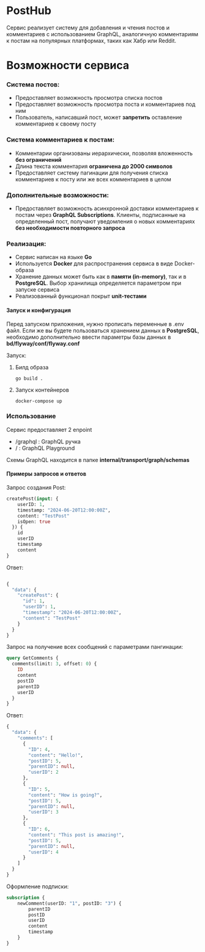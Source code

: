 # PostHub

Сервис реализует систему для добавления и чтения постов и комментариев с использованием GraphQL, аналогичную комментариям к постам на популярных платформах, таких как Хабр или Reddit.

# Возможности сервиса

### Система постов:
- Предоставляет возможность просмотра списка постов
- Предоставляет возможность просмотра поста и комментариев под ним
- Пользователь, написавший пост, может **запретить** оставление комментариев к своему посту

### Система комментариев к постам:
- Комментарии организованы иерархически, позволяя вложенность **без ограничений**
- Длина текста комментария **ограничена до 2000 символов**
- Предоставляет систему пагинации для получения списка комментариев к посту или же всех комментариев в целом

### Дополнительные возможности:
- Предоставляет возможность асинхронной доставки комментариев к постам через **GraphQL Subscriptions**. Клиенты, подписанные на определенный пост, получают уведомления о новых комментариях **без необходимости повторного запроса**

### Реализация:
- Сервис написан на языке **Go**
- Используется **Docker** для распространения сервиса в виде Docker-образа
- Хранение данных может быть как в **памяти (in-memory)**, так и в **PostgreSQL**. Выбор хранилища определяется параметром при запуске сервиса
- Реализованный функционал покрыт **unit-тестами**

#### Запуск и конфигурация

Перед запуском приложения, нужно прописать переменные в .env файл. Если же вы будете пользоваться хранением данных в **PostgreSQL**, необходимо дополнительно ввести параметры базы данных в **bd/flyway/conf/flyway.conf**

Запуск:
1. Билд образа
    ```shell
    go build .
    ```
2. Запуск контейнеров
    ```shell
    docker-compose up
    ```
### Использование

Сервис предоставляет 2 enpoint

- /graphql : GraphQL ручка
- /        : GraphQL Playground

Схемы GraphQL находится в папке **internal/transport/graph/schemas**

#### Примеры запросов и ответов

Запрос создания Post:

```graphql
createPost(input: {
    userID: 1,
    timestamp: "2024-06-20T12:00:00Z",
    content: "TestPost"
    isOpen: true
  }) {
    id
    userID
    timestamp
    content
}
```
Ответ: 
```graphql

{
  "data": {
    "createPost": {
      "id": 1,
      "userID": 1,
      "timestamp": "2024-06-20T12:00:00Z",
      "content": "TestPost"
    }
  }
}
```

Запрос на получение всех сообщений с параметрами пангинации: 
```graphql
query GetComments {
  comments(limit: 3, offset: 0) {
    ID
    content
    postID
    parentID
    userID
  }
}
```

Ответ:
```graphql
{
  "data": {
    "comments": [
      {
        "ID": 4,
        "content": "Hello!",
        "postID": 5,
        "parentID": null,
        "userID": 2
      },
      {
        "ID": 5,
        "content": "How is going?",
        "postID": 5,
        "parentID": null,
        "userID": 3
      },
      {
        "ID": 6,
        "content": "This post is amazing!",
        "postID": 5,
        "parentID": null,
        "userID": 4
      }
    ]
  }
}
```

Оформление подписки:

```graphql
subscription {
    newComment(userID: "1", postID: "3") {
        parentID
        postID
        userID
        content
        timestamp
    }
}
```
